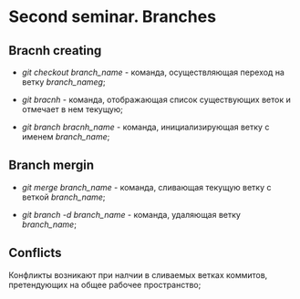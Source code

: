 # Second seminar. Branches

## Bracnh creating

* *git checkout branch_name* - команда, осуществляющая переход на ветку *branch_nameg*;

* *git bracnh* - команда, отображающая список существующих веток и отмечает в нем текущую; 

* *git branch bracnh_name* - команда, инициализирующая ветку с именем *branch_name*;

## Branch mergin

* *git merge branch_name* - команда, сливающая текущую ветку с веткой *branch_name*;

* *git branch -d branch_name* - команда, удаляющая ветку *branch_name*;

## Conflicts

Конфликты возникают при налчии в сливаемых ветках коммитов, претендующих на общее рабочее пространство;
